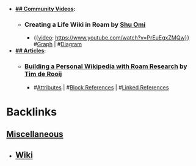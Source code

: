 - **[## Community Videos](<## Community Videos.md>):**
    - ### Creating a Life Wiki in Roam by [Shu Omi](<Shu Omi.md>)
        - {{[video](<video.md>): https://www.youtube.com/watch?v=PrEuEgxZMQw}}
          #[Graph](<Graph.md>) | #[Diagram](<Diagram.md>)
- **[## Articles](<## Articles.md>):**
    - ### [Building a Personal Wikipedia with Roam Research](https://thalein.medium.com/building-a-personal-wikipedia-with-roam-research-b26b489b9e4b) by [Tim de Rooij](<Tim de Rooij.md>) 
        - #[Attributes](<Attributes.md>) | #[Block References](<Block References.md>) | #[Linked References](<Linked References.md>)

# Backlinks
## [Miscellaneous](<Miscellaneous.md>)
- ## [Wiki](<Wiki.md>)

